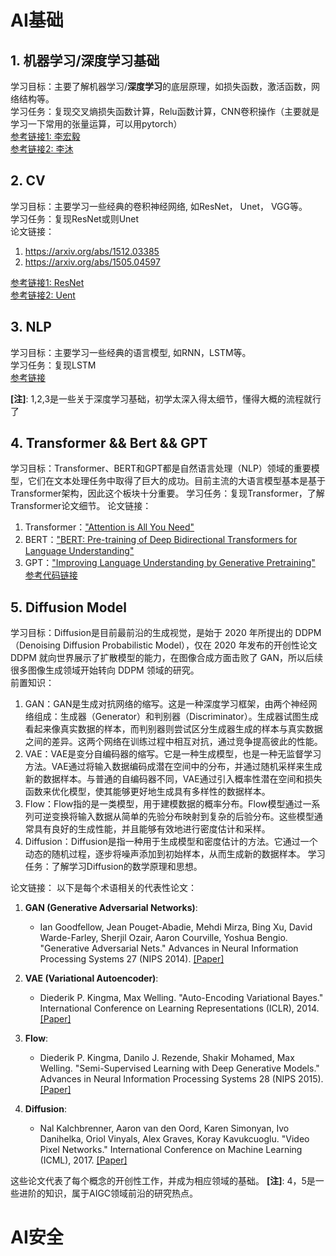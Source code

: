 # AI基础
## 1. 机器学习/深度学习基础   
学习目标：主要了解机器学习/**深度学习**的底层原理，如损失函数，激活函数，网络结构等。  
学习任务：复现交叉熵损失函数计算，Relu函数计算，CNN卷积操作（主要就是学习一下常用的张量运算，可以用pytorch）  
[参考链接1: 李宏毅](https://www.bilibili.com/video/BV1ou411N7X3/?spm_id_from=333.337.search-card.all.click&vd_source=ee5d618c255e7677033d82f9c5a69af1)  
[参考链接2: 李沐](https://zh-v2.d2l.ai/)  
  
## 2. CV
学习目标：主要学习一些经典的卷积神经网络, 如ResNet， Unet， VGG等。   
学习任务：复现ResNet或则Unet  
论文链接：  
1. https://arxiv.org/abs/1512.03385
2. https://arxiv.org/abs/1505.04597
 
[参考链接1: ResNet](https://github.com/rishivar/Resnet-18)  
[参考链接2: Uent](https://github.com/milesial/Pytorch-UNet)

## 3. NLP
学习目标：主要学习一些经典的语言模型, 如RNN，LSTM等。   
学习任务：复现LSTM  
[参考链接](https://github.com/yangwohenmai/LSTM)

**[注]**: 1,2,3是一些关于深度学习基础，初学太深入得太细节，懂得大概的流程就行了

## 4. Transformer && Bert && GPT 
学习目标：Transformer、BERT和GPT都是自然语言处理（NLP）领域的重要模型，它们在文本处理任务中取得了巨大的成功。目前主流的大语言模型基本是基于Transformer架构，因此这个板块十分重要。
学习任务：复现Transformer，了解Transformer论文细节。
论文链接：
1. Transformer：["Attention is All You Need"](https://arxiv.org/abs/1706.03762)  
2. BERT：["BERT: Pre-training of Deep Bidirectional Transformers for Language Understanding"](https://arxiv.org/abs/1810.04805)  
3. GPT：["Improving Language Understanding by Generative Pretraining"](https://cdn.openai.com/research-covers/language-unsupervised/language_understanding_paper.pdf)  
[参考代码链接](https://github.com/Hlufies/Algorithm_Learning/tree/main/Code/Transformer)

## 5. Diffusion Model
学习目标：Diffusion是目前最前沿的生成视觉，是始于 2020 年所提出的 DDPM（Denoising Diffusion Probabilistic Model），仅在 2020 年发布的开创性论文 DDPM 就向世界展示了扩散模型的能力，在图像合成方面击败了 GAN，所以后续很多图像生成领域开始转向 DDPM 领域的研究。  
前置知识：
1. GAN：GAN是生成对抗网络的缩写。这是一种深度学习框架，由两个神经网络组成：生成器（Generator）和判别器（Discriminator）。生成器试图生成看起来像真实数据的样本，而判别器则尝试区分生成器生成的样本与真实数据之间的差异。这两个网络在训练过程中相互对抗，通过竞争提高彼此的性能。    
2. VAE：VAE是变分自编码器的缩写。它是一种生成模型，也是一种无监督学习方法。VAE通过将输入数据编码成潜在空间中的分布，并通过随机采样来生成新的数据样本。与普通的自编码器不同，VAE通过引入概率性潜在空间和损失函数来优化模型，使其能够更好地生成具有多样性的数据样本。  
3. Flow：Flow指的是一类模型，用于建模数据的概率分布。Flow模型通过一系列可逆变换将输入数据从简单的先验分布映射到复杂的后验分布。这些模型通常具有良好的生成性能，并且能够有效地进行密度估计和采样。
4. Diffusion：Diffusion是指一种用于生成模型和密度估计的方法。它通过一个动态的随机过程，逐步将噪声添加到初始样本，从而生成新的数据样本。
学习任务：了解学习Diffusion的数学原理和思想。  

论文链接：
以下是每个术语相关的代表性论文：

1. **GAN (Generative Adversarial Networks)**:
   - Ian Goodfellow, Jean Pouget-Abadie, Mehdi Mirza, Bing Xu, David Warde-Farley, Sherjil Ozair, Aaron Courville, Yoshua Bengio. "Generative Adversarial Nets." Advances in Neural Information Processing Systems 27 (NIPS 2014). [[Paper]](https://arxiv.org/abs/1406.2661)

2. **VAE (Variational Autoencoder)**:
   - Diederik P. Kingma, Max Welling. "Auto-Encoding Variational Bayes." International Conference on Learning Representations (ICLR), 2014. [[Paper]](https://arxiv.org/abs/1312.6114)

3. **Flow**:
   - Diederik P. Kingma, Danilo J. Rezende, Shakir Mohamed, Max Welling. "Semi-Supervised Learning with Deep Generative Models." Advances in Neural Information Processing Systems 28 (NIPS 2015). [[Paper]](https://arxiv.org/abs/1406.5298)

4. **Diffusion**:
   - Nal Kalchbrenner, Aaron van den Oord, Karen Simonyan, Ivo Danihelka, Oriol Vinyals, Alex Graves, Koray Kavukcuoglu. "Video Pixel Networks." International Conference on Machine Learning (ICML), 2017. [[Paper]](https://arxiv.org/abs/1610.00527)

这些论文代表了每个概念的开创性工作，并成为相应领域的基础。
**[注]**: 4，5是一些进阶的知识，属于AIGC领域前沿的研究热点。
# AI安全
